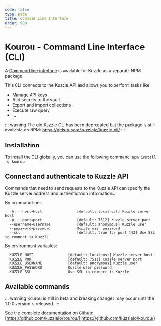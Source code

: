 ```yaml
---
code: false
type: page
title: Command Line Interface
order: 900
---
```


# Kourou - Command Line Interface (CLI)

A [Command line interface](https://en.wikipedia.org/wiki/Command-line_interface) is available for Kuzzle as a separate NPM package.  

This CLI connects to the Kuzzle API and allows you to perform tasks like:

- Manage API keys
- Add secrets to the vault
- Export and import collections
- Execute raw query
- ...

::: warning
The old Kuzzle CLI has been deprecated but the package is still available on NPM: https://github.com/kuzzleio/kuzzle-cli/
:::

## Installation

To install the CLI globally, you can use the following command: `npm install -g kourou`

## Connect and authenticate to Kuzzle API

Commands that need to send requests to the Kuzzle API can specify the Kuzzle server address and authentication informations.

By command line:
```
  -h, --host=host                [default: localhost] Kuzzle server host
  -p, --port=port                [default: 7512] Kuzzle server port
  --username=username            [default: anonymous] Kuzzle user
  --password=password            Kuzzle user password
  --ssl                          [default: true for port 443] Use SSL to connect to Kuzzle
```

By environment variables:
```
  KUZZLE_HOST                [default: localhost] Kuzzle server host
  KUZZLE_PORT                [default: 7512] Kuzzle server port
  KUZZLE_USERNAME            [default: anonymous] Kuzzle user
  KUZZLE_PASSWORD            Kuzzle user password
  KUZZLE_SSL                 Use SSL to connect to Kuzzle
```

## Available commands

::: warning
Kourou is still in beta and breaking changes may occur until the 1.0.0 version is released. 
:::

See the complete documentation on Github: [https://github.com/kuzzleio/kourou/](https://github.com/kuzzleio/kourou/)
